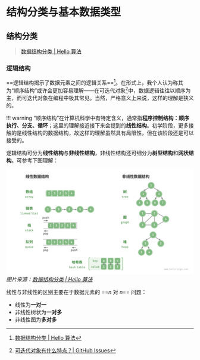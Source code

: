 # 结构分类与基本数据类型

## 结构分类

>[数据结构分类 | Hello 算法](https://www.hello-algo.com/chapter_data_structure/classification_of_data_structure/)

### 逻辑结构

==逻辑结构揭示了数据元素之间的逻辑关系==[^1]。在形式上，我个人认为称其为“顺序结构”或许会更加容易理解——在可迭代对象[^2]中，数据逻辑往往以顺序为主，而可迭代对象在编程中极其常见。当然，严格意义上来说，这样的理解是狭义的。

!!! warning
    “顺序结构”在计算机科学中有特定含义，通常指**程序控制结构：顺序执行、分支、循环**；这里的理解接近接下来会提到的**线性结构**。初学阶段，更多接触的是线性结构的数据结构，故这样的理解虽然具有局限性，但在该阶段还是可以接受的。

逻辑结构可分为**线性结构**与**非线性结构**，非线性结构还可细分为**树型结构**和**网状结构**。可参考下图理解：

![线性数据结构与非线性数据结构](../../../assets/images/dsa/classification_logic_structure.png)
*图片来源：[数据结构分类 | Hello 算法](https://www.hello-algo.com/chapter_data_structure/classification_of_data_structure/)*

线性与非线性的区别主要在于数据元素的 ==$n$ 对 $n$== 问题：

- 线性为**一对一**
- 非线性树状为**一对多**
- 非线性图为**多对多**


[^1]: [数据结构分类 | Hello 算法](https://www.hello-algo.com/chapter_data_structure/classification_of_data_structure/)

[^2]: [可迭代对象有什么特点？| GitHub Issues](https://github.com/YvetteLau/Step-By-Step/issues/28)